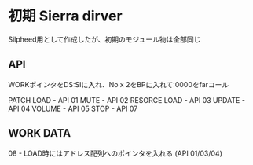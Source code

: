 # 初期 Sierra dirver

Silpheed用として作成したが、初期のモジュール物は全部同じ

## API

WORKポインタをDS:SIに入れ、No x 2をBPに入れて:0000をfarコール

PATCH LOAD   - API 01
MUTE         - API 02
RESORCE LOAD - API 03
UPDATE       - API 04
VOLUME       - API 05
STOP         - API 07

## WORK DATA

08 - LOAD時にはアドレス配列へのポインタを入れる (API 01/03/04)

